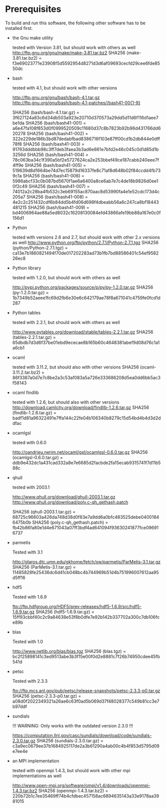 
Prerequisites
=============

To build and run this software, the following other software has to be installed first.

* the Gnu make utility

  tested with Version 3.81, but should work with others as well
  http://ftp.gnu.org/gnu/make/make-3.81.tar.bz2
  SHA256 (make-3.81.tar.bz2) = f3e69023771e23908f5d5592954d8271d3d6af09693cecfd29cee6fde8550dc

* bash

  tested with 4.1, but should work with other versions

  http://ftp.gnu.org/gnu/bash/bash-4.1.tar.gz
  http://ftp.gnu.org/gnu/bash/bash-4.1-patches//bash41-00{1-9}

  SHA256 (bash/bash-4.1.tar.gz) = 3f627124a83c6d34db503a923e20710d370573a29dd5d11d6f116d1aee7be1da
  SHA256 (bash/bash41-001) = a6e47fa108f853d0f0999520509c11680d37c8b7823b92b96d431766dd620278
  SHA256 (bash/bash41-002) = 322e229de186b3bd87dedabfbad8386716f103e87ff00cd1b2db844e0dff78f8
  SHA256 (bash/bash41-003) = 91763dddbbb98c3ff7deb3faea3b3ad6e861e7bfd2e46c045c0d1d85d1b3256d
  SHA256 (bash/bash41-004) = 78c063ba34c1f390a5bf2e5727624ca2e253bbef49ce187cabb240eee7f4ff9e
  SHA256 (bash/bash41-005) = 519639d8d1664be74d7ec15879d16337fe8c71af8d648b02f84ccdd4fb739c1a
  SHA256 (bash/bash41-006) = 5986abcf33c0b087bd5670f1ae6a6400a8ce6ab7e7c4de18b9826d0ee10f2c49
  SHA256 (bash/bash41-007) = 74012a2c28ba4fb532c3eb69155ac870aac8d53990fa4e1e52cdc173d4c205a7
  SHA256 (bash/bash41-008) = 4e2c2c251432cdf6b84dd5b4fd06d698f4dbeabb56a6c247ca8bf18443481215
  SHA256 (bash/bash41-009) = bd4006964ae88a5ed8032c16208130084efd43866afe19bb88a167e0c0f156d1

* Python

  tested with versions 2.6 and 2.7, but should work with other 2.x versions as well
  http://www.python.org/ftp/python/2.7.1/Python-2.7.1.tgz
  SHA256 (python/Python-2.7.1.tgz) = ca13e7b1860821494f70de017202283ad73b1fb7bd88586401c54ef958226ec8

* Python library

  tested with 1.2.0, but should work with others as well

  http://pypi.python.org/packages/source/p/py/py-1.2.0.tar.gz
  SHA256 (py-1.2.0.tar.gz) = 1b7349b52aeee1fc69d2fb6e30e6c642179ae78f8a671041c4759fe0fcd1d287

* Python tables

  tested with 2.2.1, but should work with others as well

  http://www.pytables.org/download/stable/tables-2.2.1.tar.gz
  SHA256 (tables-2.2.1.tar.gz) = 65dbdb7d3d6f37be01ebd9ececae8b165b60c4648381abef9d08d76c1a1a6cb1

* ocaml

  tested with 3.11.2, but should also with other versions
  SHA256 (ocaml-3.11.2.tar.bz2) = 86f3387a0d7e7c8be2a3c53af083a5a726e333686208d5ea0dd6bb5ac3f58143

* ocaml findlib

  tested with 1.2.6, but should also with other versions
  http://download.camlcity.org/download/findlib-1.2.6.tar.gz
  SHA256 (findlib-1.2.6.tar.gz) = badf1d81a96322491e7ffa144c22fe04b106340b8279c15d54bd4b4d3d2ddfac

* ocamlgsl

  tested with 0.6.0

  http://oandrieu.nerim.net/ocaml/gsl/ocamlgsl-0.6.0.tar.gz
  SHA256 (ocamlgsl-0.6.0.tar.gz) = ddb9e432dc1a431cad332a8e7e6685d2facbde2fa15ecab9315741f7d11b588c

* qhull

  tested with 2003.1

  http://www.qhull.org/download/qhull-2003.1.tar.gz
  http://www.qhull.org/download/poly.c-qh_gethash.patch

  SHA256 (qhull-2003.1.tar.gz) = 68725c96603a426da748d38d0f83e7a9dd6a0bfc483525debe04001846475b0b
  SHA256 (poly.c-qh_gethash.patch) = fb42b86fa80e1d4e671043a07ff3bdf4ad641094f93630241877fce096916737

* parmetis

  Tested with 3.1

  http://glaros.dtc.umn.edu/gkhome/fetch/sw/parmetis/ParMetis-3.1.tar.gz
  SHA256 (ParMetis-3.1.tar.gz) = 11485828fe25436dc6d41cb048bc4b744969b51d4b751996007612aa95d5ff16

* hdf5

  Tested with 1.6.9

  ftp://ftp.hdfgroup.org/HDF5/prev-releases/hdf5-1.6.9/src/hdf5-1.6.9.tar.gz
  SHA256 (hdf5-1.6.9.tar.gz) = 15ff93cbbf40c2c9a84638e53f8b0dfe7e92b142b337702a300c7db106fce89b

* blas

  Tested with 1.0

  http://www.netlib.org/blas/blas.tgz
  SHA256 (blas.tgz) = bc2f25898141c3ed9513abe3b3f15e00f0d2e8881c7f26b74950cdee45fb541d

* petsc

  Tested with 2.3.3

  ftp://ftp.mcs.anl.gov/pub/petsc/release-snapshots/petsc-2.3.3-p0.tar.gz
  SHA256 (petsc-2.3.3-p0.tar.gz) = a08d0f2022349321a26ae6c63f0ad5b069d37f48028377c549b81cc3e7b97ddf

* sundials

  !!! WARNING: Only works with the outdated version 2.3.0 !!!

  https://computation.llnl.gov/casc/sundials/download/code/sundials-2.3.0.tar.gz
  SHA256 (sundials-2.3.0.tar.gz) = c3a9ec0679ee37b1684925117de2a3b61290a4ab00c4b4f853d5795d09e7ee4e

* an MPI implementation

  tested with openmpi 1.4.3, but should work with other mpi implementations as well

  http://www.open-mpi.org/software/ompi/v1.4/downloads/openmpi-1.4.3.tar.bz2
  SHA256 (openmpi-1.4.3.tar.bz2) = 220b72b1c7ee35469ff74b4cfdbec457158ac6894635143a33e9178aa3981015


